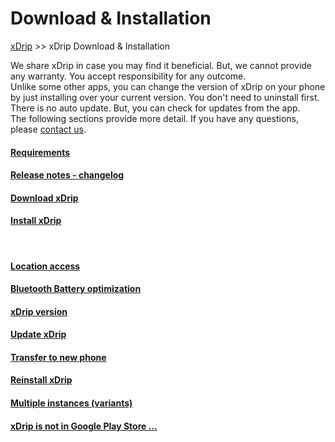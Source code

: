 # Download & Installation  
[xDrip](../README.md) >> xDrip Download & Installation  

We share xDrip in case you may find it beneficial.  But, we cannot provide any warranty.  You accept responsibility for any outcome.  
Unlike some other apps, you can change the version of xDrip on your phone by just installing over your current version.  You don't need to uninstall first.  
There is no auto update.  But, you can check for updates from the app.  
The following sections provide more detail.  If you have any questions, please [contact us](./Contact.md).  
  
#### [Requirements](./Requirements_page.md)
#### [Release notes - changelog](ReleaseNotes.md)
#### [Download xDrip](./Download-xDrip.md)
#### [Install xDrip](./Install.md)
<br/>  
  
#### [Location access](./Location.md)
#### [Bluetooth Battery optimization](./BluetoothBatteryOpt.md)
#### [xDrip version](./xDrip-Version.md)
#### [Update xDrip](./Updates.md)
#### [Transfer to new phone](./New-Phone.md)
#### [Reinstall xDrip](./Reinstall.md)
#### [Multiple instances (variants)](./Variants.md)
#### [xDrip is not in Google Play Store ...](./App-store.md)
  
